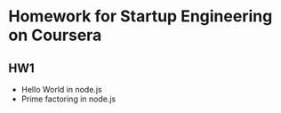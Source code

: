 Homework for Startup Engineering on Coursera
============================================

HW1
---

* Hello World in node.js
* Prime factoring in node.js


